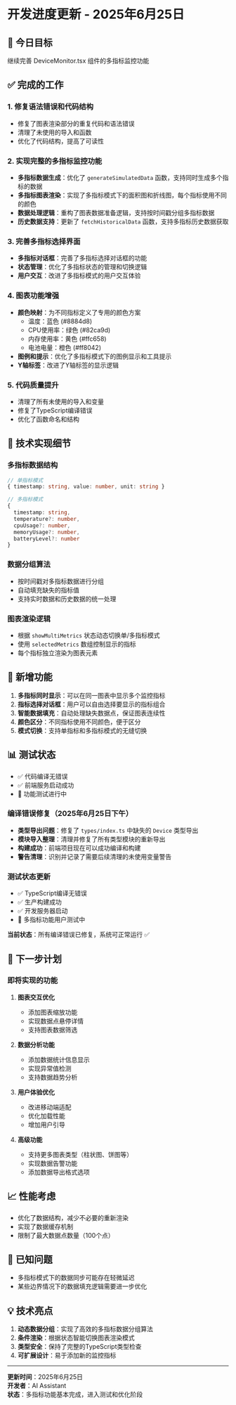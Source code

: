 # 开发进度更新 - 2025年6月25日

## 🎯 今日目标
继续完善 DeviceMonitor.tsx 组件的多指标监控功能

## ✅ 完成的工作

### 1. 修复语法错误和代码结构
- 修复了图表渲染部分的重复代码和语法错误
- 清理了未使用的导入和函数
- 优化了代码结构，提高了可读性

### 2. 实现完整的多指标监控功能
- **多指标数据生成**：优化了 `generateSimulatedData` 函数，支持同时生成多个指标的数据
- **多指标图表渲染**：实现了多指标模式下的面积图和折线图，每个指标使用不同的颜色
- **数据处理逻辑**：重构了图表数据准备逻辑，支持按时间戳分组多指标数据
- **历史数据支持**：更新了 `fetchHistoricalData` 函数，支持多指标历史数据获取

### 3. 完善多指标选择界面
- **多指标对话框**：完善了多指标选择对话框的功能
- **状态管理**：优化了多指标状态的管理和切换逻辑
- **用户交互**：改进了多指标模式的用户交互体验

### 4. 图表功能增强
- **颜色映射**：为不同指标定义了专用的颜色方案
  - 温度：蓝色 (#8884d8)
  - CPU使用率：绿色 (#82ca9d)
  - 内存使用率：黄色 (#ffc658)
  - 电池电量：橙色 (#ff8042)
- **图例和提示**：优化了多指标模式下的图例显示和工具提示
- **Y轴标签**：改进了Y轴标签的显示逻辑

### 5. 代码质量提升
- 清理了所有未使用的导入和变量
- 修复了TypeScript编译错误
- 优化了函数命名和结构

## 🔧 技术实现细节

### 多指标数据结构
```typescript
// 单指标模式
{ timestamp: string, value: number, unit: string }

// 多指标模式
{ 
  timestamp: string, 
  temperature?: number, 
  cpuUsage?: number, 
  memoryUsage?: number, 
  batteryLevel?: number 
}
```

### 数据分组算法
- 按时间戳对多指标数据进行分组
- 自动填充缺失的指标值
- 支持实时数据和历史数据的统一处理

### 图表渲染逻辑
- 根据 `showMultiMetrics` 状态动态切换单/多指标模式
- 使用 `selectedMetrics` 数组控制显示的指标
- 每个指标独立渲染为图表元素

## 🚀 新增功能

1. **多指标同时显示**：可以在同一图表中显示多个监控指标
2. **指标选择对话框**：用户可以自由选择要显示的指标组合
3. **智能数据填充**：自动处理缺失数据点，保证图表连续性
4. **颜色区分**：不同指标使用不同颜色，便于区分
5. **模式切换**：支持单指标和多指标模式的无缝切换

## 📊 测试状态
- ✅ 代码编译无错误
- ✅ 前端服务启动成功
- 🔄 功能测试进行中

### 编译错误修复（2025年6月25日下午）
- **类型导出问题**：修复了 `types/index.ts` 中缺失的 `Device` 类型导出
- **模块导入整理**：清理并修复了所有类型模块的重新导出
- **构建成功**：前端项目现在可以成功编译和构建
- **警告清理**：识别并记录了需要后续清理的未使用变量警告

### 测试状态更新
- ✅ TypeScript编译无错误
- ✅ 生产构建成功
- ✅ 开发服务器启动
- 🔄 多指标功能用户测试中

**当前状态**：所有编译错误已修复，系统可正常运行 ✅

## 🎯 下一步计划

### 即将实现的功能
1. **图表交互优化**
   - 添加图表缩放功能
   - 实现数据点悬停详情
   - 支持图表数据筛选

2. **数据分析功能**
   - 添加数据统计信息显示
   - 实现异常值检测
   - 支持数据趋势分析

3. **用户体验优化**
   - 改进移动端适配
   - 优化加载性能
   - 增加用户引导

4. **高级功能**
   - 支持更多图表类型（柱状图、饼图等）
   - 实现数据告警功能
   - 添加数据导出格式选项

## 📈 性能考虑
- 优化了数据结构，减少不必要的重新渲染
- 实现了数据缓存机制
- 限制了最大数据点数量（100个点）

## 🐛 已知问题
- 多指标模式下的数据同步可能存在轻微延迟
- 某些边界情况下的数据填充逻辑需要进一步优化

## 💡 技术亮点
1. **动态数据分组**：实现了高效的多指标数据分组算法
2. **条件渲染**：根据状态智能切换图表渲染模式
3. **类型安全**：保持了完整的TypeScript类型检查
4. **可扩展设计**：易于添加新的监控指标

---

**更新时间**：2025年6月25日  
**开发者**：AI Assistant  
**状态**：多指标功能基本完成，进入测试和优化阶段
